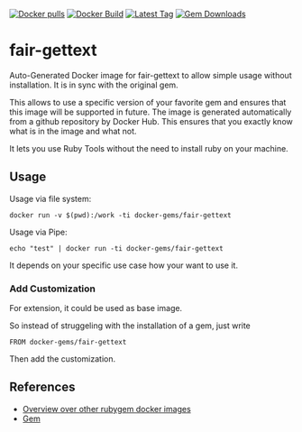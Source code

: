 [![Docker pulls](https://img.shields.io/docker/pulls/rubygem/fair-gettext.svg)](https://hub.docker.com/r/rubygem/fair-gettext/)
[![Docker Build](https://img.shields.io/docker/automated/rubygem/fair-gettext.svg)](https://hub.docker.com/r/rubygem/fair-gettext/)
[![Latest Tag](https://img.shields.io/github/tag/docker-rubygem/fair-gettext.svg)](https://hub.docker.com/r/rubygem/fair-gettext/)
[![Gem Downloads](https://img.shields.io/gem/dt/fair-gettext.svg)](https://rubygems.org/gems/fair-gettext/)
# fair-gettext

Auto-Generated Docker image for fair-gettext to allow simple usage without installation.
It is in sync with the original gem.

This allows to use a specific version of your favorite gem and ensures that this image will be supported in future.
The image is generated automatically from a github repository by Docker Hub.
This ensures that you exactly know what is in the image and what not.

It lets you use Ruby Tools without the need to install ruby on your machine.

## Usage

Usage via file system:

`docker run -v $(pwd):/work -ti docker-gems/fair-gettext`

Usage via Pipe:

`echo "test" | docker run -ti docker-gems/fair-gettext`

It depends on your specific use case how your want to use it.

### Add Customization

For extension, it could be used as base image.

So instead of struggeling with the installation of a gem, just write

`FROM docker-gems/fair-gettext`

Then add the customization.

## References

 - [Overview over other rubygem docker images](https://github.com/thinkbot/docker-rubygem)
 - [Gem](https://rubygems.org/gems/fair-gettext/)
